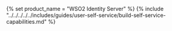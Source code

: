 {% set product_name = "WSO2 Identity Server" %}
{% include "../../../../../includes/guides/user-self-service/build-self-service-capabilities.md" %}